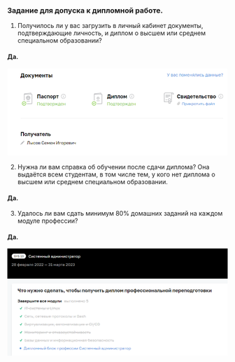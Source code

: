 ### Задание для допуска к дипломной работе.

1. Получилось ли у вас загрузить в личный кабинет документы, подтверждающие личность, и диплом о высшем или среднем специальном образовании?
#### Да.
![img1](https://raw.githubusercontent.com/k4ramakate/diploma/main/1.png)

2. Нужна ли вам справка об обучении после сдачи диплома? Она выдаётся всем студентам, в том числе тем, у кого нет диплома о высшем или среднем специальном образовании.
#### Да.

3. Удалось ли вам сдать минимум 80% домашних заданий на каждом модуле профессии?
#### Да.
![img2](https://raw.githubusercontent.com/k4ramakate/diploma/main/2.png)
